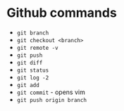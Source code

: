 # Github commands 
- `git branch`
- `git checkout <branch>`
- `git remote -v`
- `git push`
- `git diff`
- `git status`
- `git log -2`
- `git add`
- `git commit` - opens vim
- `git push origin branch`

